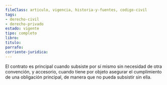 ```yaml
---
fileClass: articulo, vigencia, historia-y-fuentes, codigo-civil
tags:
- derecho-civil
- derecho-privado
estado: vigente
tipo: completo
libro:
titulo:
parrafo:
corriente-juridica:
---
```

El contrato es principal cuando subsiste por sí mismo sin necesidad de otra convención, y accesorio, cuando tiene por objeto asegurar el cumplimiento de una obligación principal, de manera que no pueda subsistir sin ella.